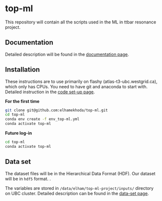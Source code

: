 # top-ml
This repository will contain all the scripts used in the ML in ttbar resonance project.

## Documentation
Detailed description will be found in the [documentation page](https://elhamekhoda.github.io/mkdocs-base/).

## Installation
These instructions are to use primarily on flashy (atlas-t3-ubc.westgrid.ca), which only has CPUs. You need to have git and anaconda to start with. Detailed instruction in the [code set-up page](https://elhamekhoda.github.io/mkdocs-base/setup/).

**For the first time**
```bash
git clone git@github.com:elhamekhoda/top-ml.git
cd top-ml
conda env create -f env_top-ml.yml
conda activate top-ml
```

**Future log-in**
```bash
cd top-ml
conda activate top-ml
```

## Data set
The dataset files will be in the Hierarchical Data Format (HDF). Our dataset will be in `hdf5` format. .

The variables are stored in `/data/elham/top-ml-project/inputs/` directory on UBC cluster. Detailed description can be found in the [data-set page](https://elhamekhoda.github.io/mkdocs-base/dataset/).

